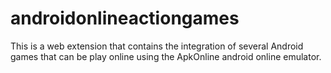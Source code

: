 # androidonlineactiongames

This is a web extension that contains the integration of several Android games that can be play online using the ApkOnline android online emulator.


